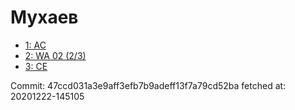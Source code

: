 # Мухаев
- [1: AC](1.md)
- [2: WA 02 (2/3)](2.md)
- [3: CE](3.md)

Commit: 47ccd031a3e9aff3efb7b9adeff13f7a79cd52ba
 fetched at: 20201222-145105
